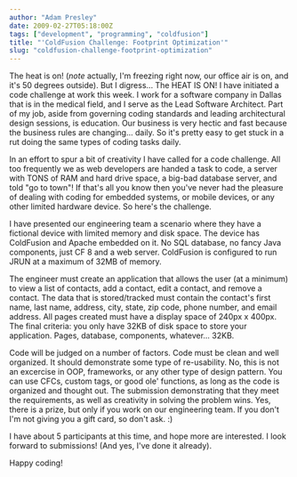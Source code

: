 ```yaml
---
author: "Adam Presley"
date: 2009-02-27T05:18:00Z
tags: ["development", "programming", "coldfusion"]
title: "'ColdFusion Challenge: Footprint Optimization'"
slug: "coldfusion-challenge-footprint-optimization"
---
```


The heat is on! (*note* actually, I'm freezing right now, our office
air is on, and it's 50 degrees outside). But I digress... The HEAT IS
ON! I have initiated a code challenge at work this week. I work for a
software company in Dallas that is in the medical field, and I serve as
the Lead Software Architect. Part of my job, aside from governing coding
standards and leading architectural design sessions, is education. Our
business is very hectic and fast because the business rules are
changing... daily. So it's pretty easy to get stuck in a rut doing the
same types of coding tasks daily.

In an effort to spur a bit of creativity I have called for a code
challenge. All too frequently we as web developers are handed a task to
code, a server with TONS of RAM and hard drive space, a big-bad database
server, and told "go to town"! If that's all you know then you've never
had the pleasure of dealing with coding for embedded systems, or mobile
devices, or any other limited hardware device. So here's the challenge.

I have presented our engineering team a scenario where they have a
fictional device with limited memory and disk space. The device has
ColdFusion and Apache embedded on it. No SQL database, no fancy Java
components, just CF 8 and a web server. ColdFusion is configured to run
JRUN at a maximum of 32MB of memory.

The engineer must create an application that allows the user (at a
minimum) to view a list of contacts, add a contact, edit a contact, and
remove a contact. The data that is stored/tracked must contain the
contact's first name, last name, address, city, state, zip code, phone
number, and email address. All pages created must have a display space
of 240px x 400px. The final criteria: you only have 32KB of disk space
to store your application. Pages, database, components, whatever...
32KB.

Code will be judged on a number of factors. Code must be clean and well
organized. It should demonstrate some type of re-usability. No, this is
not an excercise in OOP, frameworks, or any other type of design
pattern. You can use CFCs, custom tags, or good ole' functions, as long
as the code is organized and thought out. The submission demonstrating
that they meet the requirements, as well as creativity in solving the
problem wins. Yes, there is a prize, but only if you work on our
engineering team. If you don't I'm not giving you a gift card, so don't
ask. :)

I have about 5 participants at this time, and hope more are interested.
I look forward to submissions! (And yes, I've done it already).

Happy coding!

